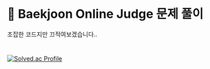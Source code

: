 # __:balloon: Baekjoon Online Judge 문제 풀이__
조잡한 코드지만 끄적여보겠습니다..
#
[![Solved.ac Profile](http://mazassumnida.wtf/api/v2/generate_badge?boj=jaeseon510)](https://solved.ac/jaeseon510)
